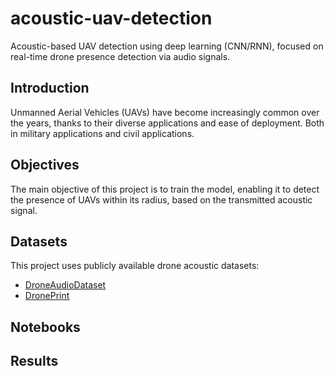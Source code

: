 # acoustic-uav-detection
Acoustic-based UAV detection using deep learning (CNN/RNN), focused on real-time drone presence detection via audio signals.

## Introduction
Unmanned Aerial Vehicles (UAVs) have become increasingly common over the years, thanks to their diverse applications and ease of deployment. Both in military applications and civil applications.
## Objectives
The main objective of this project is to train the model, enabling it to detect the presence of UAVs within its radius, based on the transmitted acoustic signal.
## Datasets
This project uses publicly available drone acoustic datasets:
  - [DroneAudioDataset](https://github.com/saraalemadi/DroneAudioDataset)
  - [DronePrint](https://github.com/DronePrint/DronePrint/tree/master)

## Notebooks

## Results
